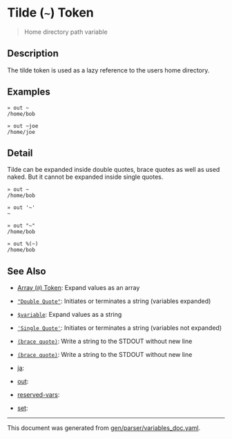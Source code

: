# Tilde (`~`) Token

> Home directory path variable

## Description

The tilde token is used as a lazy reference to the users home directory.

## Examples

```
» out ~
/home/bob

» out ~joe
/home/joe
```

## Detail

Tilde can be expanded inside double quotes, brace quotes as well as used naked.
But it cannot be expanded inside single quotes.

```
» out ~
/home/bob

» out '~'
~

» out "~"
/home/bob

» out %(~)
/home/bob
```

## See Also

* [Array (`@`) Token](../parser/array.md):
  Expand values as an array
* [`"Double Quote"`](../parser/double-quote.md):
  Initiates or terminates a string (variables expanded)
* [`$variable`](../parser/string.md):
  Expand values as a string
* [`'Single Quote'`](../parser/single-quote.md):
  Initiates or terminates a string (variables not expanded)
* [`(brace quote)`](../parser/brace-quote.md):
  Write a string to the STDOUT without new line
* [`(brace quote)`](../parser/brace-quote.md):
  Write a string to the STDOUT without new line
* [ja](../parser/ja.md):
  
* [out](../parser/out.md):
  
* [reserved-vars](../parser/reserved-vars.md):
  
* [set](../parser/set.md):
  

<hr/>

This document was generated from [gen/parser/variables_doc.yaml](https://github.com/lmorg/murex/blob/master/gen/parser/variables_doc.yaml).